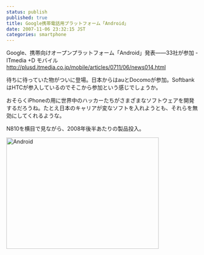 ```yaml
---
status: publish
published: true
title: Google携帯電話用プラットフォーム「Android」
date: 2007-11-06 23:32:15 JST
categories: smartphone
---
```

Google、携帯向けオープンプラットフォーム「Android」発表――33社が参加 - ITmedia +D モバイル
<a href="http://plusd.itmedia.co.jp/mobile/articles/0711/06/news014.html">http://plusd.itmedia.co.jp/mobile/articles/0711/06/news014.html</a>

待ちに待っていた物がついに登場。日本からはauとDocomoが参加。SoftbankはHTCが参入しているのでそこから参加という感じでしょうか。

おそらくiPhoneの用に世界中のハッカーたちがさまざまなソフトウェアを開発するだろうね。たとえ日本のキャリアが変なソフトを入れようとも、それらを無効にしてくれるような。

N810を横目で見ながら、2008年後半あたりの製品投入。

<a href="http://www.openhandsetalliance.com/index.html" aiotarget="false" aiotitle="Android"><img src="http://junkai.org/blog/wp-content/uploads/2007/11/open-handset-alliance.png" alt="Android" height="292" width="400" /></a>
